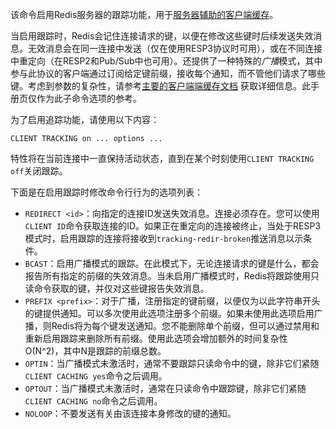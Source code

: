 该命令启用Redis服务器的跟踪功能，用于[服务器辅助的客户端缓存](/topics/client-side-caching)。

当启用跟踪时，Redis会记住连接请求的键，以便在修改这些键时后续发送失效消息。无效消息会在同一连接中发送（仅在使用RESP3协议时可用），或在不同连接中重定向（在RESP2和Pub/Sub中也可用）。还提供了一种特殊的*广播*模式，其中参与此协议的客户端通过订阅给定键前缀，接收每个通知，而不管他们请求了哪些键。考虑到参数的复杂性，请参考[主要的客户端端缓存文档](/topics/client-side-caching) 获取详细信息。此手册页仅作为此子命令选项的参考。

为了启用追踪功能，请使用以下内容：

    CLIENT TRACKING on ... options ...

特性将在当前连接中一直保持活动状态，直到在某个时刻使用`CLIENT TRACKING off`关闭跟踪。

下面是在启用跟踪时修改命令行行为的选项列表：

* `REDIRECT <id>`：向指定的连接ID发送失效消息。连接必须存在。您可以使用`CLIENT ID`命令获取连接的ID。如果正在重定向的连接被终止，当处于RESP3模式时，启用跟踪的连接将接收到`tracking-redir-broken`推送消息以示条件。
* `BCAST`：启用广播模式的跟踪。在此模式下，无论连接请求的键是什么，都会报告所有指定的前缀的失效消息。当未启用广播模式时，Redis将跟踪使用只读命令获取的键，并仅对这些键报告失效消息。
* `PREFIX <prefix>`：对于广播，注册指定的键前缀，以便仅为以此字符串开头的键提供通知。可以多次使用此选项注册多个前缀。如果未使用此选项启用广播，则Redis将为每个键发送通知。您不能删除单个前缀，但可以通过禁用和重新启用跟踪来删除所有前缀。使用此选项会增加额外的时间复杂性O(N^2)，其中N是跟踪的前缀总数。
* `OPTIN`：当广播模式未激活时，通常不要跟踪只读命令中的键，除非它们紧随`CLIENT CACHING yes`命令之后调用。
* `OPTOUT`：当广播模式未激活时，通常在只读命令中跟踪键，除非它们紧随`CLIENT CACHING no`命令之后调用。
* `NOLOOP`：不要发送有关由该连接本身修改的键的通知。
